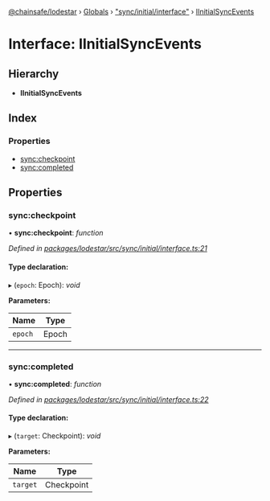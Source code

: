 [@chainsafe/lodestar](../README.md) › [Globals](../globals.md) › ["sync/initial/interface"](../modules/_sync_initial_interface_.md) › [IInitialSyncEvents](_sync_initial_interface_.iinitialsyncevents.md)

# Interface: IInitialSyncEvents

## Hierarchy

* **IInitialSyncEvents**

## Index

### Properties

* [sync:checkpoint](_sync_initial_interface_.iinitialsyncevents.md#sync:checkpoint)
* [sync:completed](_sync_initial_interface_.iinitialsyncevents.md#sync:completed)

## Properties

###  sync:checkpoint

• **sync:checkpoint**: *function*

*Defined in [packages/lodestar/src/sync/initial/interface.ts:21](https://github.com/ChainSafe/lodestar/blob/b8a1302c0/packages/lodestar/src/sync/initial/interface.ts#L21)*

#### Type declaration:

▸ (`epoch`: Epoch): *void*

**Parameters:**

Name | Type |
------ | ------ |
`epoch` | Epoch |

___

###  sync:completed

• **sync:completed**: *function*

*Defined in [packages/lodestar/src/sync/initial/interface.ts:22](https://github.com/ChainSafe/lodestar/blob/b8a1302c0/packages/lodestar/src/sync/initial/interface.ts#L22)*

#### Type declaration:

▸ (`target`: Checkpoint): *void*

**Parameters:**

Name | Type |
------ | ------ |
`target` | Checkpoint |
